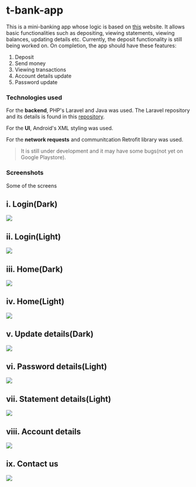 # t-bank-app

This is a mini-banking app whose logic is based on [this](https://sacco.terrence-aluda.com/) website. It allows basic functionalities such as depositing, viewing statements, viewing balances, updating details etc. Currently, the deposit functionality is still being worked on. On completion, the app should have these features:

1. Deposit
2. Send money
3. Viewing transactions
4. Account details update
5. Password update

### Technologies used
For the **backend**, PHP's Laravel and Java was used. The Laravel repository and its details is found in this [repository](https://github.com/Agusioma/t-bank-app).

For the **UI**, Android's XML styling was used.

For the **network requests** and communitcation Retrofit library was used.

> It is still under development and it may have some bugs(not yet on Google Playstore).

### Screenshots
Some of the screens

## i. Login(Dark)

![](login.png)

## ii. Login(Light)

![](login_light.png)

## iii. Home(Dark)

![](dash.png)

## iv. Home(Light)

![](dash_light.png)

## v. Update details(Dark)

![](update.png)

## vi. Password details(Light)

![](pass_light.png)

## vii. Statement details(Light)

![](stat_light.png)

## viii. Account details

![](account.png)


## ix.  Contact us

![](contact.png)
